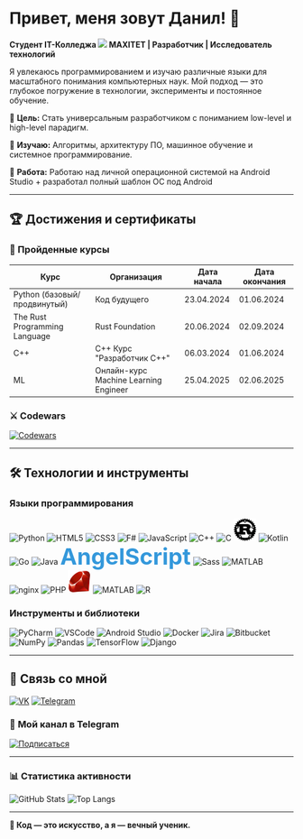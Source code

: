 # Привет, меня зовут Данил! 👋

**Студент IT-Колледжа <img src="(https://static.tildacdn.com/tild3835-3638-4035-b135-316236636165/Fat_logo.svg)" width="20"> MAXITET | Разработчик | Исследователь технологий**

Я увлекаюсь программированием и изучаю различные языки для масштабного понимания компьютерных наук. Мой подход — это глубокое погружение в технологии, эксперименты и постоянное обучение.

🔭 **Цель:** Стать универсальным разработчиком с пониманием low-level и high-level парадигм.  

🌱 **Изучаю:** Алгоритмы, архитектуру ПО, машинное обучение и системное программирование.

🔭 **Работа:** Работаю над личной операционной системой на Android Studio + разработал полный шаблон ОС под Android

---

## 🏆 Достижения и сертификаты

### 📜 Пройденные курсы
| Курс | Организация | Дата начала | Дата окончания |
|------|------------|------------|---------------|
| Python (базовый/продвинутый) | Код будущего | 23.04.2024 | 01.06.2024 |
| The Rust Programming Language | Rust Foundation | 20.06.2024 | 02.09.2024 |
| C++ | C++ Курс "Разработчик С++" | 06.03.2024 | 01.06.2024 |
| ML | Онлайн-курс Machine Learning Engineer | 25.04.2025 | 02.06.2025| 

### ⚔️ Codewars
[![Codewars](https://www.codewars.com/users/DiavolIII/badges/large)](https://www.codewars.com/users/DiavolIII)

---

## 🛠 **Технологии и инструменты**

### **Языки программирования**
<p align="left">
  <!-- Основные языки -->
  <img src="https://cdn.jsdelivr.net/gh/devicons/devicon/icons/python/python-original.svg" width="40" height="40" alt="Python"/>
  <img src="https://cdn.jsdelivr.net/gh/devicons/devicon/icons/html5/html5-original.svg" width="40" height="40" alt="HTML5" />
  <img src="https://cdn.jsdelivr.net/gh/devicons/devicon/icons/css3/css3-original.svg" width="40" height="40" alt="CSS3" />
  <img src="https://cdn.jsdelivr.net/gh/devicons/devicon/icons/fsharp/fsharp-original.svg" width="40" height="40" alt="F#" />
  <img src="https://cdn.jsdelivr.net/gh/devicons/devicon/icons/javascript/javascript-original.svg" width="40" height="40" alt="JavaScript"/>
  <img src="https://cdn.jsdelivr.net/gh/devicons/devicon/icons/cplusplus/cplusplus-original.svg" width="40" height="40" alt="C++"/>
  <img src="https://cdn.jsdelivr.net/gh/devicons/devicon/icons/c/c-original.svg" width="40" height="40" alt="C"/>
  <img src="https://raw.githubusercontent.com/devicons/devicon/9f4f5cdb393299a81125eb5127929ea7bfe42889/icons/rust/rust-plain.svg" width="40" height="40" alt="Rust" loading="lazy"/>
  <img src="https://cdn.jsdelivr.net/gh/devicons/devicon/icons/kotlin/kotlin-original.svg" width="40" height="40" alt="Kotlin"/>
  <img src="https://cdn.jsdelivr.net/gh/devicons/devicon/icons/go/go-original-wordmark.svg" width="40" height="40" alt="Go"/>
  <img src="https://cdn.jsdelivr.net/gh/devicons/devicon/icons/java/java-original.svg" width="40" height="40" alt="Java"/>
  <span style="font-size: 40px; font-weight: bold; color: #3498db;">AngelScript</span>
  
  <!-- Дополнительные языки -->
  <img src="https://cdn.jsdelivr.net/gh/devicons/devicon/icons/sass/sass-original.svg" width="40" height="40" alt="Sass"/>
  <img src="https://cdn.jsdelivr.net/gh/devicons/devicon/icons/matlab/matlab-original.svg" width="40" height="40" alt="MATLAB" />
  <img src="https://cdn.jsdelivr.net/gh/devicons/devicon/icons/nginx/nginx-original.svg" width="40" height="40" alt="nginx"/>
  <img src="https://cdn.jsdelivr.net/gh/devicons/devicon/icons/php/php-original.svg" width="40" height="40" alt="PHP"/>
  <img src="https://raw.githubusercontent.com/devicons/devicon/9f4f5cdb393299a81125eb5127929ea7bfe42889/icons/ruby/ruby-original.svg" width="40" height="40" alt="Ruby" loading="lazy"/>
  <img src="https://cdn.jsdelivr.net/gh/devicons/devicon/icons/matlab/matlab-original.svg" width="40" height="40" alt="MATLAB"/>
  <img src="https://cdn.jsdelivr.net/gh/devicons/devicon/icons/r/r-original.svg" width="40" height="40" alt="R"/>
</p>

### **Инструменты и библиотеки**
<p align="left">
  <!-- IDE и системы -->
  <img src="https://cdn.jsdelivr.net/gh/devicons/devicon/icons/pycharm/pycharm-original.svg" width="40" height="40" alt="PyCharm"/>
  <img src="https://cdn.jsdelivr.net/gh/devicons/devicon/icons/vscode/vscode-original.svg" width="40" height="40" alt="VSCode"/>
  <img src="https://cdn.jsdelivr.net/gh/devicons/devicon/icons/androidstudio/androidstudio-original.svg" width="40" height="40" alt="Android Studio"/>
  <img src="https://cdn.jsdelivr.net/gh/devicons/devicon/icons/docker/docker-original.svg" width="40" height="40" alt="Docker"/>
  <img src="https://cdn.jsdelivr.net/gh/devicons/devicon/icons/jira/jira-original.svg" width="40" height="40" alt="Jira"/>
  <img src="https://cdn.jsdelivr.net/gh/devicons/devicon/icons/bitbucket/bitbucket-original.svg" width="40" height="40" alt="Bitbucket"/>
  
  <!-- Библиотеки Python -->
  <img src="https://cdn.jsdelivr.net/gh/devicons/devicon/icons/numpy/numpy-original.svg" width="40" height="40" alt="NumPy"/>
  <img src="https://cdn.jsdelivr.net/gh/devicons/devicon/icons/pandas/pandas-original.svg" width="40" height="40" alt="Pandas"/>
  <img src="https://cdn.jsdelivr.net/gh/devicons/devicon/icons/tensorflow/tensorflow-original.svg" width="40" height="40" alt="TensorFlow"/>
  <img src="https://cdn.jsdelivr.net/gh/devicons/devicon/icons/django/django-plain.svg" width="40" height="40" alt="Django"/>
</p>

---

## 📱 **Связь со мной**

[![VK](https://img.shields.io/badge/VK-0077FF?style=for-the-badge&logo=vk&logoColor=white)](https://vk.com/xxxdanyacookie)
[![Telegram](https://img.shields.io/badge/Telegram-26A5E4?style=for-the-badge&logo=telegram&logoColor=white)](https://t.me/xxxdanyacookie)

### 🔔 **Мой канал в Telegram**
[![Подписаться](https://img.shields.io/badge/Подписаться-2CA5E0?style=for-the-badge&logo=telegram&logoColor=white)](https://t.me/Progxs)

---

### 📊 **Статистика активности**

![GitHub Stats](https://github-readme-stats.vercel.app/api?username=DiavolIII&show_icons=true&theme=radical)
![Top Langs](https://github-readme-stats.vercel.app/api/top-langs/?username=DiavolIII&layout=compact&theme=radical)

---

**🚀 Код — это искусство, а я — вечный ученик.**
